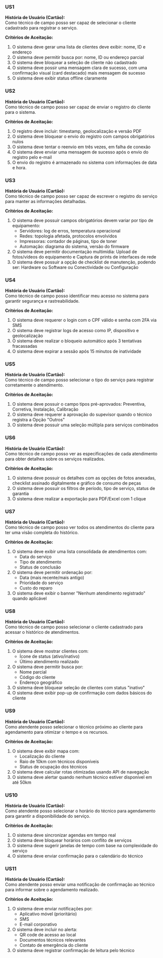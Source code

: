 
### **US1**
**História de Usuário (Cartão):**  
Como técnico de campo posso ser capaz de selecionar o cliente cadastrado para registrar o serviço.

**Critérios de Aceitação:**  

1. O sistema deve gerar uma lista de clientes deve exibir: nome, ID e endereço  
2. O sistema deve permitir busca por: nome, ID ou endereço parcial  
3. O sistema deve bloquear a seleção de cliente não cadastrado
4. O sistema deve possir uma mensagem clara de sucesso, com uma confirmação visual (card destacado) mais mensagem de sucesso
5. O sistema deve exibir status offline claramente  


### **US2**
**História de Usuário (Cartão):**  
Como técnico de campo posso ser capaz de enviar o registro do cliente para o sistema.

**Critérios de Aceitação:**  

1. O registro deve incluir: timestamp, geolocalização e versão PDF  
2. O sistema deve bloquear o envio do registro com campos obrigatórios nulos
3. O sistema deve tentar o reenvio em três vezes, em falha de conexão  
4. O sistema deve enviar uma mensagem de sucesso após o envio do registro pelo e-mail
5. O envio do registro é armazenado no sistema com informações de data e hora.  
 

### **US3**
**História de Usuário (Cartão):**  
Como técnico de campo posso ser capaz de escrever o registro do serviço para manter as informações detalhadas.

**Critérios de Aceitação:**  

1. O sistema deve possuir campos obrigatórios devem variar por tipo de equipamento:
    - Servidores: log de erros, temperatura operacional
    - Redes: topologia afetada, protocolos envolvidos
    - Impressoras: contador de páginas, tipo de toner
    - Automação: diagrama do sistema, versão do firmware
2. O sistema deve permitir documentação multimídia: Upload de fotos/vídeos do equipamento e Captura de prints de interfaces de rede
3. O sistema deve possuir a opção de checklist de manutenção, podendo ser: Hardware ou Software ou Conectividade ou Configuração


### **US4**
**História de Usuário (Cartão):**  
Como técnico de campo posso identificar meu acesso no sistema para garantir segurança e rastreabilidade.

**Critérios de Aceitação:**  

1. O sistema deve requerer o login com o CPF válido e senha com 2FA via SMS  
2. O sistema deve registrar logs de acesso como IP, dispositivo e geolocalização  
3. O sistema deve realizar o bloqueio automático após 3 tentativas fracassadas  
4. O sistema deve expirar a sessão após 15 minutos de inatividade  


### **US5**
**História de Usuário (Cartão):**  
Como técnico de campo posso selecionar o tipo do serviço para registrar corretamente o atendimento.

**Critérios de Aceitação:**  

1. O sistema deve possuir o campo tipos pré-aprovados: Preventiva, Corretiva, Instalação, Calibração  
2. O sistema deve requerer a aprovação do supevisor quando o técnico registra a Opção "Outros"   
3. O sistema deve possuir uma seleção múltipla para serviços combinados  


### **US6**
**História de Usuário (Cartão):**  
Como técnico de campo posso ver as especificações de cada atendimento para obter detalhes sobre os serviços realizados.

**Critérios de Aceitação:**  

1. O sistema deve possuir os detalhes com as opções de fotos anexadas, checklist assinado digitalmente e gráfico de consumo de peças  
2. O sistema deve possuir os filtros de período, tipo de serviço, status de garantia  
3. O sistema deve realizar a exportação para PDF/Excel com 1 clique  

### **US7**
**História de Usuário (Cartão):**  
Como técnico de campo posso ver todos os atendimentos do cliente para ter uma visão completa do histórico.

**Critérios de Aceitação:**  

1. O sistema deve exibir uma lista consolidada de atendimentos com:  
      - Data do serviço  
      - Tipo de atendimento  
      - Status de conclusão  
2. O sistema deve permitir ordenação por:  
      - Data (mais recente/mais antigo)  
      - Prioridade do serviço  
      - Custo do reparo  
3. O sistema deve exibir o banner "Nenhum atendimento registrado" quando aplicável  


### **US8**
**História de Usuário (Cartão):**  
Como técnico de campo posso selecionar o cliente cadastrado para acessar o histórico de atendimentos.

**Critérios de Aceitação:**  

1. O sistema deve mostrar clientes com:  
      - Ícone de status (ativo/inativo)  
      - Último atendimento realizado  
2. O sistema deve permitir busca por:  
      - Nome parcial  
      - Código do cliente  
      - Endereço geográfico  
3. O sistema deve bloquear seleção de clientes com status "inativo"  
4. O sistema deve exibir pop-up de confirmação com dados básicos do cliente  


### **US9**
**História de Usuário (Cartão):**  
Como atendente posso selecionar o técnico próximo ao cliente para agendamento para otimizar o tempo e os recursos.

**Critérios de Aceitação:**  

1. O sistema deve exibir mapa com:  
      - Localização do cliente  
      - Raio de 10km com técnicos disponíveis  
      - Status de ocupação dos técnicos  
2. O sistema deve calcular rotas otimizadas usando API de navegação  
3. O sistema deve alertar quando nenhum técnico estiver disponível em até 50km  


### **US10**
**História de Usuário (Cartão):**  
Como atendente posso selecionar o horário do técnico para agendamento para garantir a disponibilidade do serviço.

**Critérios de Aceitação:**  

1. O sistema deve sincronizar agendas em tempo real  
2. O sistema deve bloquear horários com conflito de serviços  
3. O sistema deve sugerir janelas de tempo com base na complexidade do serviço  
4. O sistema deve enviar confirmação para o calendário do técnico  


### **US11**
**História de Usuário (Cartão):**  
Como atendente posso enviar uma notificação de confirmação ao técnico para informar sobre o agendamento realizado.

**Critérios de Aceitação:**  

1. O sistema deve enviar notificações por:  
      - Aplicativo móvel (prioritário)  
      - SMS  
      - E-mail corporativo  
2. O sistema deve incluir no alerta:  
      - QR code de acesso ao local  
      - Documentos técnicos relevantes  
      - Contato de emergência do cliente  
3. O sistema deve registrar confirmação de leitura pelo técnico  